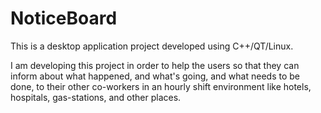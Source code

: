 # NoticeBoard

This is a desktop application project developed using C++/QT/Linux.

I am developing this project in order to help the users so that they
can inform about what happened, and what's going, and what needs to be done,
to their other co-workers in an hourly shift environment like 
hotels, hospitals, gas-stations, and other places.

